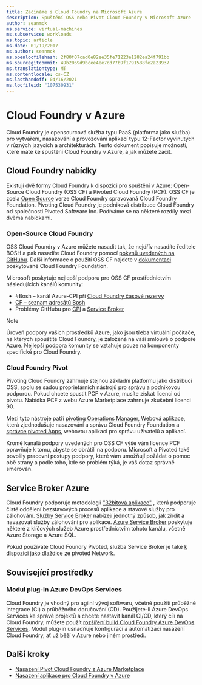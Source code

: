 ```yaml
---
title: Začínáme s Cloud Foundry na Microsoft Azure
description: Spuštění OSS nebo Pivot Cloud Foundry v Microsoft Azure
author: seanmck
ms.service: virtual-machines
ms.subservice: workloads
ms.topic: article
ms.date: 01/19/2017
ms.author: seanmck
ms.openlocfilehash: 2f80f07cad0e82ee35fe71223e1282ea24f791bb
ms.sourcegitcommit: 49b2069d9bcee4ee7dd77b9f1791588fe2a23937
ms.translationtype: MT
ms.contentlocale: cs-CZ
ms.lasthandoff: 04/16/2021
ms.locfileid: "107530931"
---
```

# <a name="cloud-foundry-on-azure"></a>Cloud Foundry v Azure

Cloud Foundry je opensourcová služba typu PaaS (platforma jako služba) pro vytváření, nasazování a provozování aplikací typu 12-Factor vyvinutých v různých jazycích a architekturách. Tento dokument popisuje možnosti, které máte ke spuštění Cloud Foundry v Azure, a jak můžete začít.

## <a name="cloud-foundry-offerings"></a>Cloud Foundry nabídky

Existují dvě formy Cloud Foundry k dispozici pro spuštění v Azure: Open-Source Cloud Foundry (OSS CF) a Pivoted Cloud Foundry (PCF). OSS CF je zcela [Open Source](https://github.com/cloudfoundry) verze Cloud Foundry spravovaná Cloud Foundry Foundation. Pivoting Cloud Foundry je podniková distribuce Cloud Foundry od společnosti Pivoted Software Inc. Podíváme se na některé rozdíly mezi dvěma nabídkami.

### <a name="open-source-cloud-foundry"></a>Open-Source Cloud Foundry

OSS Cloud Foundry v Azure můžete nasadit tak, že nejdřív nasadíte ředitele BOSH a pak nasadíte Cloud Foundry pomocí [pokynů uvedených na GitHubu](https://github.com/cloudfoundry-incubator/bosh-azure-cpi-release/blob/master/docs/guidance.md). Další informace o použití OSS CF najdete v [dokumentaci](https://docs.cloudfoundry.org/) poskytované Cloud Foundry Foundation.

Microsoft poskytuje nejlepší podporu pro OSS CF prostřednictvím následujících kanálů komunity:

- #<a name="bosh-azure-cpi-channel-on-cloud-foundry-slack"></a>Bosh – kanál Azure-CPI při [Cloud Foundry časové rezervy](https://slack.cloudfoundry.org/)
- [CF – seznam adresátů Bosh](https://lists.cloudfoundry.org/pipermail/cf-bosh)
- Problémy GitHubu pro [CPI](https://github.com/cloudfoundry-incubator/bosh-azure-cpi-release/issues) a [Service Broker](https://github.com/Azure/meta-azure-service-broker/issues)

>[!NOTE]
> Úroveň podpory vašich prostředků Azure, jako jsou třeba virtuální počítače, na kterých spouštíte Cloud Foundry, je založená na vaší smlouvě o podpoře Azure. Nejlepší podpora komunity se vztahuje pouze na komponenty specifické pro Cloud Foundry.

### <a name="pivotal-cloud-foundry"></a>Cloud Foundry Pivot

Pivoting Cloud Foundry zahrnuje stejnou základní platformu jako distribuci OSS, spolu se sadou proprietárních nástrojů pro správu a podnikovou podporou. Pokud chcete spustit PCF v Azure, musíte získat licenci od pivotu. Nabídka PCF z webu Azure Marketplace zahrnuje zkušební licenci 90.

Mezi tyto nástroje patří [pivoting Operations Manager](https://docs.pivotal.io/ops-manager/2-10/install/), Webová aplikace, která zjednodušuje nasazování a správu Cloud Foundry Foundation a [správce pivoted Apps](https://docs.pivotal.io/pivotalcf/console/), webovou aplikaci pro správu uživatelů a aplikací.

Kromě kanálů podpory uvedených pro OSS CF výše vám licence PCF opravňuje k tomu, abyste se obrátili na podporu. Microsoft a Pivoted také povolily pracovní postupy podpory, které vám umožňují požádat o pomoc obě strany a podle toho, kde se problém týká, je váš dotaz správně směrován.

## <a name="azure-service-broker"></a>Service Broker Azure

Cloud Foundry podporuje metodologii ["32bitová aplikace"](https://12factor.net/) , která podporuje čisté oddělení bezstavových procesů aplikace a stavové služby pro zálohování. [Služby Service Broker](https://docs.cloudfoundry.org/services/api.html) nabízejí jednotný způsob, jak zřídit a navazovat služby zálohování pro aplikace. [Azure Service Broker](https://github.com/Azure/meta-azure-service-broker) poskytuje některé z klíčových služeb Azure prostřednictvím tohoto kanálu, včetně Azure Storage a Azure SQL.

Pokud používáte Cloud Foundry Pivoted, služba Service Broker je také [k dispozici jako dlaždice](https://docs.pivotal.io/azure-sb/installing.html) ze pivoted Network.

## <a name="related-resources"></a>Související prostředky

### <a name="azure-devops-services-plugin"></a>Modul plug-in Azure DevOps Services

Cloud Foundry je vhodný pro agilní vývoj softwaru, včetně použití průběžné integrace (CI) a průběžného doručování (CD). Použijete-li Azure DevOps Services ke správě projektů a chcete nastavit kanál CI/CD, který cílí na Cloud Foundry, můžete použít [rozšíření build Cloud Foundry Azure DevOps Services](https://marketplace.visualstudio.com/items?itemName=ms-vsts.cloud-foundry-build-extension). Modul plug-in usnadňuje konfiguraci a automatizaci nasazení Cloud Foundry, ať už běží v Azure nebo jiném prostředí.

## <a name="next-steps"></a>Další kroky

- [Nasazení Pivot Cloud Foundry z Azure Marketplace](https://azuremarketplace.microsoft.com/marketplace/apps/pivotal.pivotal-cloud-foundry)
- [Nasazení aplikace pro Cloud Foundry v Azure](./cloudfoundry-deploy-your-first-app.md)
